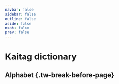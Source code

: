 ```yaml
---
navbar: false
sidebar: false
outline: false
aside: false
next: false
prev: false
---
```


# Kaitag dictionary

<!--@include: ./intro.md-->

<script setup>
import { data as dict } from './dictionary.data';
import { capitalize } from '~/composables/text';
import DIndex from '~/components/Dictionary/DIndex.vue';
import DWord from '~/components/Dictionary/DWord.vue';
</script>

## Alphabet {.tw-break-before-page}

<DIndex :dict="dict" local/>

<template v-for="(words, letter) in dict">
    <h2 :id="letter" class="tw-break-before-page tw-mb-4">
        {{ capitalize(letter) }}
    </h2>
    <div class="tw-grid tw-grid-cols-2 tw-gap-x-8">
        <DWord v-for="word in words" :key="word.id" :word="word"/>
    </div>
</template>
